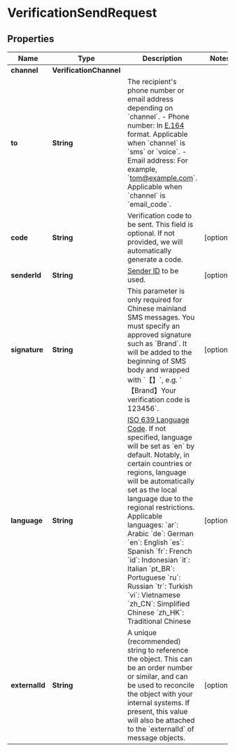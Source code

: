 

# VerificationSendRequest


## Properties

| Name | Type | Description | Notes |
|------------ | ------------- | ------------- | -------------|
|**channel** | **VerificationChannel** |  |  |
|**to** | **String** | The recipient&#39;s phone number or email address depending on &#x60;channel&#x60;. - Phone number: In [E.164](https://en.wikipedia.org/wiki/E.164) format. Applicable when &#x60;channel&#x60; is &#x60;sms&#x60; or &#x60;voice&#x60;. - Email address: For example, &#x60;tom@example.com&#x60;. Applicable when &#x60;channel&#x60; is &#x60;email_code&#x60;. |  |
|**code** | **String** | Verification code to be sent. This field is optional. If not provided, we will automatically generate a code. |  [optional] |
|**senderId** | **String** | [Sender ID](https://help.ycloud.com/en/articles/3080386) to be used. |  [optional] |
|**signature** | **String** | This parameter is only required for Chinese mainland SMS messages. You must specify an approved signature such as &#x60;Brand&#x60;. It will be added to the beginning of SMS body and wrapped with &#x60;【】&#x60;, e.g. &#x60;【Brand】Your verification code is 123456&#x60;. |  [optional] |
|**language** | **String** | [ISO 639 Language Code](https://www.iso.org/iso-639-language-codes.html). If not specified, language will be set as &#x60;en&#x60; by default. Notably, in certain countries or regions, language will be automatically set as the local language due to the regional restrictions. Applicable languages: &#x60;ar&#x60;: Arabic &#x60;de&#x60;: German &#x60;en&#x60;: English &#x60;es&#x60;: Spanish &#x60;fr&#x60;: French &#x60;id&#x60;: Indonesian &#x60;it&#x60;: Italian &#x60;pt_BR&#x60;: Portuguese &#x60;ru&#x60;: Russian &#x60;tr&#x60;: Turkish &#x60;vi&#x60;: Vietnamese &#x60;zh_CN&#x60;: Simplified Chinese &#x60;zh_HK&#x60;: Traditional Chinese |  [optional] |
|**externalId** | **String** | A unique (recommended) string to reference the object. This can be an order number or similar, and can be used to reconcile the object with your internal systems. If present, this value will also be attached to the &#x60;externalId&#x60; of message objects. |  [optional] |



